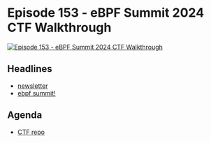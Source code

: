# Episode 153 - eBPF Summit 2024 CTF Walkthrough

[![Episode 153 - eBPF Summit 2024 CTF Walkthrough](https://img.youtube.com/vi/lqIBKiTI62Q/0.jpg)](https://www.youtube.com/watch?v=lqIBKiTI62Q&list=PLDg_GiBbAx-mY3VFLPbLHcxo6wUjejAOC&index=7 "Episode 153 - eBPF Summit 2024 CTF Walkthrough")

## Headlines

* [newsletter](https://cilium.io/newsletter)
* [ebpf summit!](https://ebpf.io)

## Agenda

* [CTF repo](https://github.com/isovalent/eBPF-Summit-2024-CTF)
